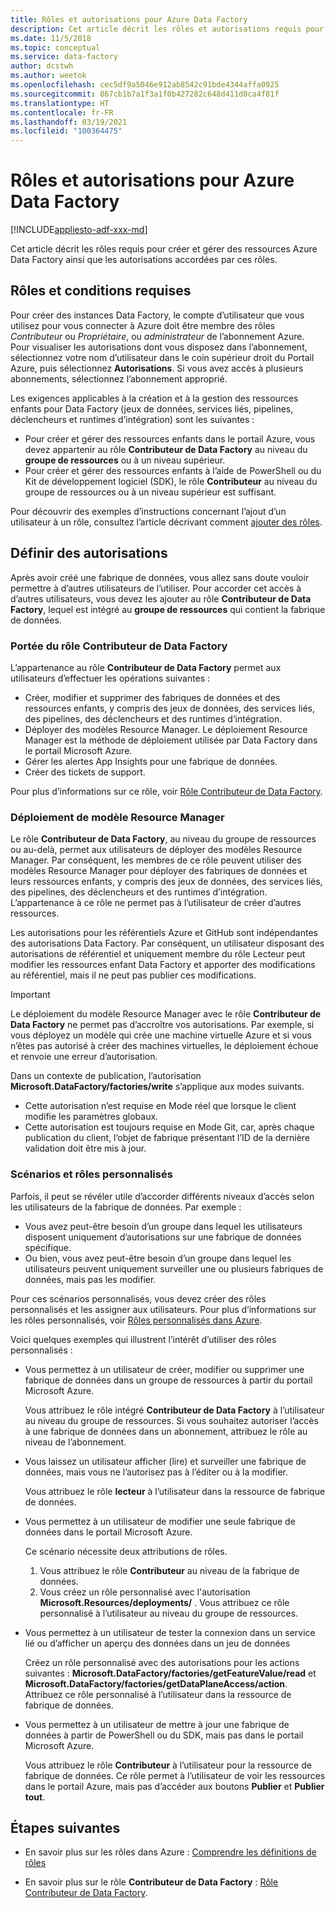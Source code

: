 ```yaml
---
title: Rôles et autorisations pour Azure Data Factory
description: Cet article décrit les rôles et autorisations requis pour créer des fabriques de données et travailler avec des ressources enfants.
ms.date: 11/5/2018
ms.topic: conceptual
ms.service: data-factory
author: dcstwh
ms.author: weetok
ms.openlocfilehash: cec5df9a5046e912ab8542c91bde4344affa0925
ms.sourcegitcommit: 867cb1b7a1f3a1f0b427282c648d411d0ca4f81f
ms.translationtype: HT
ms.contentlocale: fr-FR
ms.lasthandoff: 03/19/2021
ms.locfileid: "100364475"
---
```

# <a name="roles-and-permissions-for-azure-data-factory"></a>Rôles et autorisations pour Azure Data Factory

[!INCLUDE[appliesto-adf-xxx-md](includes/appliesto-adf-xxx-md.md)]


Cet article décrit les rôles requis pour créer et gérer des ressources Azure Data Factory ainsi que les autorisations accordées par ces rôles.

## <a name="roles-and-requirements"></a>Rôles et conditions requises

Pour créer des instances Data Factory, le compte d’utilisateur que vous utilisez pour vous connecter à Azure doit être membre des rôles *Contributeur* ou *Propriétaire*, ou *administrateur* de l’abonnement Azure. Pour visualiser les autorisations dont vous disposez dans l’abonnement, sélectionnez votre nom d’utilisateur dans le coin supérieur droit du Portail Azure, puis sélectionnez **Autorisations**. Si vous avez accès à plusieurs abonnements, sélectionnez l’abonnement approprié. 

Les exigences applicables à la création et à la gestion des ressources enfants pour Data Factory (jeux de données, services liés, pipelines, déclencheurs et runtimes d’intégration) sont les suivantes :
- Pour créer et gérer des ressources enfants dans le portail Azure, vous devez appartenir au rôle **Contributeur de Data Factory** au niveau du **groupe de ressources** ou à un niveau supérieur.
- Pour créer et gérer des ressources enfants à l’aide de PowerShell ou du Kit de développement logiciel (SDK), le rôle **Contributeur** au niveau du groupe de ressources ou à un niveau supérieur est suffisant.

Pour découvrir des exemples d’instructions concernant l’ajout d’un utilisateur à un rôle, consultez l’article décrivant comment [ajouter des rôles](../cost-management-billing/manage/add-change-subscription-administrator.md).

## <a name="set-up-permissions"></a>Définir des autorisations

Après avoir créé une fabrique de données, vous allez sans doute vouloir permettre à d’autres utilisateurs de l’utiliser. Pour accorder cet accès à d’autres utilisateurs, vous devez les ajouter au rôle **Contributeur de Data Factory**, lequel est intégré au **groupe de ressources** qui contient la fabrique de données.

### <a name="scope-of-the-data-factory-contributor-role"></a>Portée du rôle Contributeur de Data Factory

L’appartenance au rôle **Contributeur de Data Factory** permet aux utilisateurs d’effectuer les opérations suivantes :
- Créer, modifier et supprimer des fabriques de données et des ressources enfants, y compris des jeux de données, des services liés, des pipelines, des déclencheurs et des runtimes d’intégration.
- Déployer des modèles Resource Manager. Le déploiement Resource Manager est la méthode de déploiement utilisée par Data Factory dans le portail Microsoft Azure.
- Gérer les alertes App Insights pour une fabrique de données.
- Créer des tickets de support.

Pour plus d’informations sur ce rôle, voir [Rôle Contributeur de Data Factory](../role-based-access-control/built-in-roles.md#data-factory-contributor).

### <a name="resource-manager-template-deployment"></a>Déploiement de modèle Resource Manager

Le rôle **Contributeur de Data Factory**, au niveau du groupe de ressources ou au-delà, permet aux utilisateurs de déployer des modèles Resource Manager. Par conséquent, les membres de ce rôle peuvent utiliser des modèles Resource Manager pour déployer des fabriques de données et leurs ressources enfants, y compris des jeux de données, des services liés, des pipelines, des déclencheurs et des runtimes d’intégration. L’appartenance à ce rôle ne permet pas à l’utilisateur de créer d’autres ressources.

Les autorisations pour les référentiels Azure et GitHub sont indépendantes des autorisations Data Factory. Par conséquent, un utilisateur disposant des autorisations de référentiel et uniquement membre du rôle Lecteur peut modifier les ressources enfant Data Factory et apporter des modifications au référentiel, mais il ne peut pas publier ces modifications.


> [!IMPORTANT]
> Le déploiement du modèle Resource Manager avec le rôle **Contributeur de Data Factory** ne permet pas d’accroître vos autorisations. Par exemple, si vous déployez un modèle qui crée une machine virtuelle Azure et si vous n’êtes pas autorisé à créer des machines virtuelles, le déploiement échoue et renvoie une erreur d’autorisation.

   Dans un contexte de publication, l’autorisation **Microsoft.DataFactory/factories/write** s’applique aux modes suivants.
- Cette autorisation n’est requise en Mode réel que lorsque le client modifie les paramètres globaux.
- Cette autorisation est toujours requise en Mode Git, car, après chaque publication du client, l’objet de fabrique présentant l’ID de la dernière validation doit être mis à jour.

### <a name="custom-scenarios-and-custom-roles"></a>Scénarios et rôles personnalisés

Parfois, il peut se révéler utile d’accorder différents niveaux d’accès selon les utilisateurs de la fabrique de données. Par exemple :
- Vous avez peut-être besoin d’un groupe dans lequel les utilisateurs disposent uniquement d’autorisations sur une fabrique de données spécifique.
- Ou bien, vous avez peut-être besoin d’un groupe dans lequel les utilisateurs peuvent uniquement surveiller une ou plusieurs fabriques de données, mais pas les modifier.

Pour ces scénarios personnalisés, vous devez créer des rôles personnalisés et les assigner aux utilisateurs. Pour plus d’informations sur les rôles personnalisés, voir [Rôles personnalisés dans Azure](..//role-based-access-control/custom-roles.md).

Voici quelques exemples qui illustrent l’intérêt d’utiliser des rôles personnalisés :

- Vous permettez à un utilisateur de créer, modifier ou supprimer une fabrique de données dans un groupe de ressources à partir du portail Microsoft Azure.

  Vous attribuez le rôle intégré **Contributeur de Data Factory** à l’utilisateur au niveau du groupe de ressources. Si vous souhaitez autoriser l’accès à une fabrique de données dans un abonnement, attribuez le rôle au niveau de l’abonnement.

- Vous laissez un utilisateur afficher (lire) et surveiller une fabrique de données, mais vous ne l’autorisez pas à l’éditer ou à la modifier.

  Vous attribuez le rôle **lecteur** à l’utilisateur dans la ressource de fabrique de données.

- Vous permettez à un utilisateur de modifier une seule fabrique de données dans le portail Microsoft Azure.

  Ce scénario nécessite deux attributions de rôles.

  1. Vous attribuez le rôle **Contributeur** au niveau de la fabrique de données.
  2. Vous créez un rôle personnalisé avec l'autorisation **Microsoft.Resources/deployments/** . Vous attribuez ce rôle personnalisé à l’utilisateur au niveau du groupe de ressources.

- Vous permettez à un utilisateur de tester la connexion dans un service lié ou d’afficher un aperçu des données dans un jeu de données

    Créez un rôle personnalisé avec des autorisations pour les actions suivantes : **Microsoft.DataFactory/factories/getFeatureValue/read** et **Microsoft.DataFactory/factories/getDataPlaneAccess/action**. Attribuez ce rôle personnalisé à l’utilisateur dans la ressource de fabrique de données.

- Vous permettez à un utilisateur de mettre à jour une fabrique de données à partir de PowerShell ou du SDK, mais pas dans le portail Microsoft Azure.

  Vous attribuez le rôle **Contributeur** à l’utilisateur pour la ressource de fabrique de données. Ce rôle permet à l’utilisateur de voir les ressources dans le portail Azure, mais pas d’accéder aux boutons **Publier** et **Publier tout**.


## <a name="next-steps"></a>Étapes suivantes

- En savoir plus sur les rôles dans Azure : [Comprendre les définitions de rôles](../role-based-access-control/role-definitions.md)

- En savoir plus sur le rôle **Contributeur de Data Factory** : [Rôle Contributeur de Data Factory](../role-based-access-control/built-in-roles.md#data-factory-contributor).
